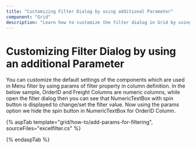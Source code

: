 ```yaml
---
title: "Customizing Filter Dialog by using additional Parameter"
component: "Grid"
description: "Learn how to customize the filter dialog in Grid by using an additional Parameter."
---
```


# Customizing Filter Dialog by using an additional Parameter

You can customize the default settings of the components which are used in Menu filter by using params of filter property in column definition.
In the below sample, OrderID and Freight Columns are numeric columns, while open the filter dialog then you can see that NumericTextBox with spin button is displayed to change/set the filter value. Now using the params option we hide the spin button in NumericTextBox for OrderID Column.

{% aspTab template="grid/how-to/add-params-for-filtering", sourceFiles="excelfilter.cs" %}

{% endaspTab %}